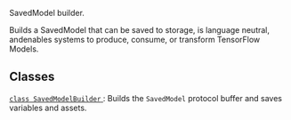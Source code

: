 SavedModel builder.

Builds a SavedModel that can be saved to storage, is language neutral, andenables systems to produce, consume, or transform TensorFlow Models.

## Classes
[ `class SavedModelBuilder` ](https://tensorflow.google.cn/api_docs/python/tf/compat/v1/saved_model/Builder): Builds the  `SavedModel`  protocol buffer and saves variables and assets.


